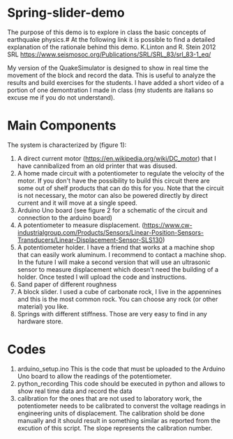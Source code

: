 # Spring-slider-demo

The purpose of this demo is to explore in class the basic concepts of earthquake physics.# 
At the following link it is possible to find a detailed explanation of the rationale behind this demo.
K.Linton and R. Stein 2012 SRL
https://www.seismosoc.org/Publications/SRL/SRL_83/srl_83-1_eq/

My version of the QuakeSimulator is designed to show in real time the movement of the block and record the data.
This is useful to analyze the results and build exercises for the students.
I have added a short video of a portion of one demontration I made in class (my students are italians so excuse me if you do not understand). 

# Main Components

The system is characterized by (figure 1):
1) A direct current motor (https://en.wikipedia.org/wiki/DC_motor) that I have cannibalized from an old printer that was disused.
2) A home made circuit with a potentiometer to regulate the velocity of the motor. 
If you don't have the possibility to build this circuit there are some out of shelf products that can do this for you.
Note that the circuit is not necessary, the motor can also be powered directly by direct current and it will move at a single speed. 
3) Arduino Uno board (see figure 2 for a schematic of the circuit and connection to the arduino board)
4) A potentiometer to measure displacement. (https://www.cw-industrialgroup.com/Products/Sensors/Linear-Position-Sensors-Transducers/Linear-Displacement-Sensor-SLS130)
5) A potentiometer holder. I have a friend that works at a machine shop that can easily work aluminum.
I recommend to contact a machine shop.
In the future I will make a second version that will use an ultrasonic sensor to measure displacement which doesn't need the building of a holder. Once tested I will upload the code and instructions.
6) Sand paper of different roughness
7) A block slider. I used a cube of carbonate rock, I live in the appennines and this is the most common rock. You can choose any rock (or other material) you like.
8) Springs with different stiffness. Those are very easy to find in any hardware store. 

# Codes

1) arduino_setup.ino
This is the code that must be uploaded to the Arduino Uno board to allow the readings of the potentiometer.
2) python_recording
This code should be executed in python and allows to show real time data and record the data
3) calibration 
for the ones that are not used to laboratory work, the potentiometer needs to be calibrated to converst the voltage readings in engineering units of displacement. The calibration shold be done manually and it should result in something similar as reported from the excution of this script. The slope represents the calibration number.
